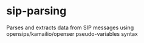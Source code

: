 # sip-parsing
Parses and extracts data from SIP messages using opensips/kamailio/openser pseudo-variables syntax
